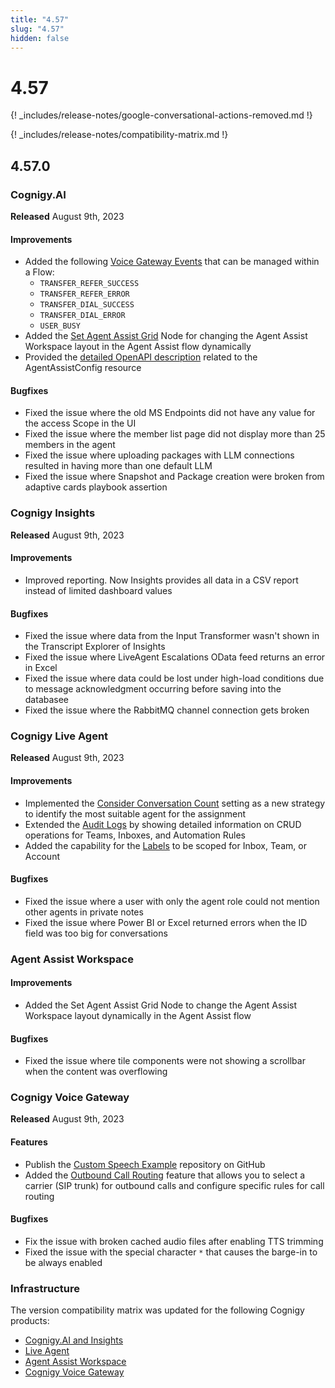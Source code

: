 ```yaml
---
title: "4.57"
slug: "4.57"
hidden: false
---
```


# 4.57

{! _includes/release-notes/google-conversational-actions-removed.md !}

{! _includes/release-notes/compatibility-matrix.md !}

## 4.57.0

### Cognigy.AI

**Released** August 9th, 2023

#### Improvements

- Added the following [Voice Gateway Events](../voicegateway/references/events/overview.md) that can be managed within a Flow:
    - `TRANSFER_REFER_SUCCESS`
    - `TRANSFER_REFER_ERROR`
    - `TRANSFER_DIAL_SUCCESS`
    - `TRANSFER_DIAL_ERROR`
    - `USER_BUSY`
- Added the [Set Agent Assist Grid](../ai/flow-nodes/agent-assist/set-agent-assist-grid.md) Node for changing the Agent Assist Workspace layout in the Agent Assist flow dynamically
- Provided the [detailed OpenAPI description](https://api-trial.cognigy.ai/openapi#post-/v2.0/agentassistconfigs) related to the AgentAssistConfig resource

#### Bugfixes

- Fixed the issue where the old MS Endpoints did not have any value for the access Scope in the UI
- Fixed the issue where the member list page did not display more than 25 members in the agent
- Fixed the issue where uploading packages with LLM connections resulted in having more than one default LLM
- Fixed the issue where Snapshot and Package creation were broken from adaptive cards playbook assertion

### Cognigy Insights

**Released** August 9th, 2023

#### Improvements

- Improved reporting. Now Insights provides all data in a CSV report instead of limited dashboard values

#### Bugfixes

- Fixed the issue where data from the Input Transformer wasn't shown in the Transcript Explorer of Insights
- Fixed the issue where LiveAgent Escalations OData feed returns an error in Excel
- Fixed the issue where data could be lost under high-load conditions due to message acknowledgment occurring before saving into the databasee
- Fixed the issue where the RabbitMQ channel connection gets broken

### Cognigy Live Agent

**Released** August 9th, 2023

#### Improvements

- Implemented the [Consider Conversation Count](../live-agent/conversation/conversation-routing.md#consider-conversation-count) setting as a new strategy to identify the most suitable agent for the assignment
- Extended the [Audit Logs](../live-agent/settings/audit-logs.md) by showing detailed information on CRUD operations for Teams, Inboxes, and Automation Rules
- Added the capability for the [Labels](../live-agent/settings/labels.md) to be scoped for Inbox, Team, or Account

#### Bugfixes

- Fixed the issue where a user with only the agent role could not mention other agents in private notes
- Fixed the issue where Power BI or Excel returned errors when the ID field was too big for conversations

### Agent Assist Workspace

#### Improvements

- Added the Set Agent Assist Grid Node to change the Agent Assist Workspace layout dynamically in the Agent Assist flow

#### Bugfixes

- Fixed the issue where tile components were not showing a scrollbar when the content was overflowing

### Cognigy Voice Gateway

**Released** August 9th, 2023

#### Features

- Publish the [Custom Speech Example](https://github.com/Cognigy/custom-speech-example) repository on GitHub
- Added the [Outbound Call Routing](../voicegateway/webapp/outbound-call-routing.md) feature that allows you to select a carrier (SIP trunk) for outbound calls and configure specific rules for call routing

#### Bugfixes

- Fix the issue with broken cached audio files after enabling TTS trimming
- Fixed the issue with the special character `*` that causes the barge-in to be always enabled

### Infrastructure

The version compatibility matrix was updated for the following Cognigy products:

- [Cognigy.AI and Insights](../ai/installation/version-compatibility-matrix.md)
- [Live Agent](../live-agent/installation/deployment/version-compatibility-matrix.md)
- [Agent Assist Workspace](../agent-assist/installation/version-compatibility-matrix.md)
- [Cognigy Voice Gateway](../voicegateway/installation/version-compatibility-matrix.md)


